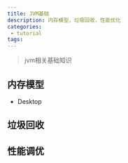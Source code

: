 ```yaml
---
title: JVM基础
description: 内存模型，垃圾回收，性能优化
categories:
 - tutorial
tags:
---
```


> jvm相关基础知识



## 内存模型

* Desktop


## 垃圾回收




## 性能调优

